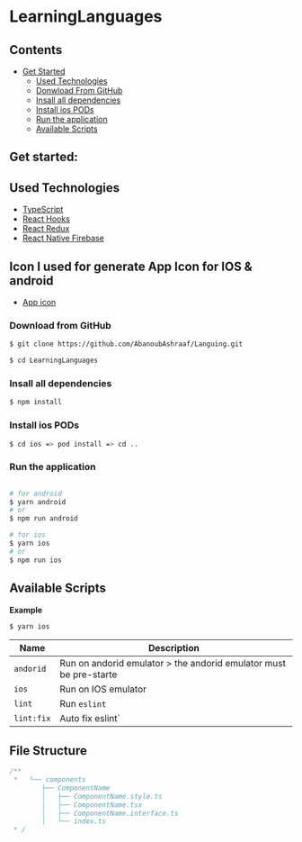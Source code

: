 # LearningLanguages

## Contents

- [Get Started](#-get-started)
  - [Used Technologies](#-Used-Technologies)
  - [Donwload From GitHub](#-download-from-bitbucket)
  - [Insall all dependencies](#-insall-all-dependencies)
  - [Install ios PODs](#-Install-ios-PODs)
  - [Run the application](#-Run-the-application)
  - [Available  Scripts](#-Available-Scripts)


## Get started:

## Used Technologies

- [TypeScript](https://reactnative.dev/docs/typescript)
- [React Hooks](https://reactjs.org/docs/hooks-overview.html)
- [React Redux](https://react-redux.js.org/)
- [React Native Firebase](https://rnfirebase.io/)


## Icon I used for generate App Icon for IOS & android  

- [App icon](https://www.shareicon.net/data/512x512/2016/07/07/116570_brand-l-letter-single_512x512.png?fbclid=IwAR2LCKoyGnR1hcchqUzwLXbrCbYda7kNzTPqYCryiqlU5Q9zsx97cOiz6R0)

### Download from GitHub

```bash
$ git clone https://github.com/AbanoubAshraaf/Languing.git
```

```bash
$ cd LearningLanguages
```

### Insall all dependencies

```bash
$ npm install
```

### Install ios PODs

```bash
$ cd ios => pod install => cd ..
```

### Run the application

```bash

# for android
$ yarn android
# or
$ npm run android

# for ios
$ yarn ios
# or
$ npm run ios

``` 

## Available  Scripts

**Example**

```bash
$ yarn ios
```

| Name           | Description                                                                                                                                                      |
| -------------- | ---------------------------------------------------------------------------------------------------------------------------------------------------------------- |
| `andorid`      | Run on andorid emulator > the andorid emulator must be pre-starte                                                                                                |
| `ios`          | Run on IOS emulator                                                                                                                                              |
| `lint`         | Run `eslint`                                                                                                                                                     |
| `lint:fix`     | Auto fix eslint`                                                                                                                                                 |


## File Structure

```ts
/**
 *   └── components
        ├── ComponentName
        │   ├── ComponentName.style.ts
        │   ├── ComponentName.tsx
        │   ├── ComponentName.interface.ts
        │   └── index.ts
 * /
```

